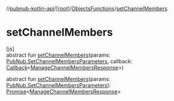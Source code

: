//[pubnub-kotlin-api](../../../index.md)/[[root]](../index.md)/[ObjectsFunctions](index.md)/[setChannelMembers](set-channel-members.md)

# setChannelMembers

[js]\
abstract fun [setChannelMembers](set-channel-members.md)(params: [PubNub.SetChannelMembersParameters](../-pub-nub/-set-channel-members-parameters/index.md), callback: [Callback](../-callback/index.md)&lt;[ManageChannelMembersResponse](../-manage-channel-members-response/index.md)&gt;)

abstract fun [setChannelMembers](set-channel-members.md)(params: [PubNub.SetChannelMembersParameters](../-pub-nub/-set-channel-members-parameters/index.md)): [Promise](https://kotlinlang.org/api/latest/jvm/stdlib/kotlin-stdlib/kotlin.js/-promise/index.html)&lt;[ManageChannelMembersResponse](../-manage-channel-members-response/index.md)&gt;
